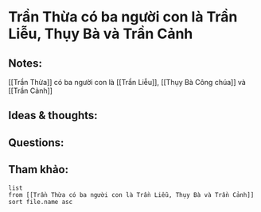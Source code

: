 # Trần Thừa có ba người con là Trần Liễu, Thụy Bà và Trần Cảnh

## Notes:
[[Trần Thừa]] có ba người con là [[Trần Liễu]], [[Thụy Bà Công chúa]] và [[Trần Cảnh]]

## Ideas & thoughts:

## Questions:


## Tham khảo:
```dataview
list
from [[Trần Thừa có ba người con là Trần Liễu, Thụy Bà và Trần Cảnh]]
sort file.name asc
```